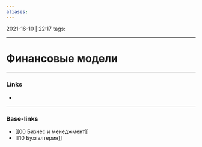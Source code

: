 ```yaml
---
aliases:
---
```

2021-16-10 | 22:17
tags: 
___

# Финансовые модели

___
### Links
- 

___
### Base-links
- [[00 Бизнес и менеджмент]]
- [[10 Бухгалтерия]]

